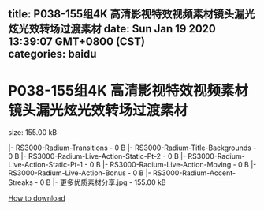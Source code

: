
title: P038-155组4K 高清影视特效视频素材镜头漏光炫光效转场过渡素材
date: Sun Jan 19 2020 13:39:07 GMT+0800 (CST)    
categories: baidu
---

# P038-155组4K 高清影视特效视频素材镜头漏光炫光效转场过渡素材
size: 155.00 kB
 
 
|- RS3000-Radium-Transitions - 0 B
|- RS3000-Radium-Title-Backgrounds - 0 B
|- RS3000-Radium-Live-Action-Static-Pt-2 - 0 B
|- RS3000-Radium-Live-Action-Static-Pt-1 - 0 B
|- RS3000-Radium-Live-Action-Moving - 0 B
|- RS3000-Radium-Live-Action-Bonus - 0 B
|- RS3000-Radium-Accent-Streaks - 0 B
|- 更多优质素材分享.jpg - 155.00 kB

[How to download](https://bpcam.bemobtrk.com/go/2ceec3aa-1ca2-46d6-b9ff-aaa5c184517c?jno=2095)